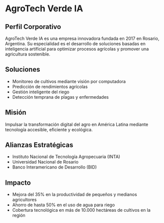 # AgroTech Verde IA

## Perfil Corporativo

AgroTech Verde IA es una empresa innovadora fundada en 2017 en Rosario, Argentina. Su especialidad es el desarrollo de soluciones basadas en inteligencia artificial para optimizar procesos agrícolas y promover una agricultura sostenible.

## Soluciones

- Monitoreo de cultivos mediante visión por computadora
- Predicción de rendimientos agrícolas
- Gestión inteligente del riego
- Detección temprana de plagas y enfermedades

## Misión

Impulsar la transformación digital del agro en América Latina mediante tecnología accesible, eficiente y ecológica.

## Alianzas Estratégicas

- Instituto Nacional de Tecnología Agropecuaria (INTA)
- Universidad Nacional de Rosario
- Banco Interamericano de Desarrollo (BID)

## Impacto

- Mejora del 35% en la productividad de pequeños y medianos agricultores
- Ahorro de hasta 50% en el uso de agua para riego
- Cobertura tecnológica en más de 10.000 hectáreas de cultivos en la región
